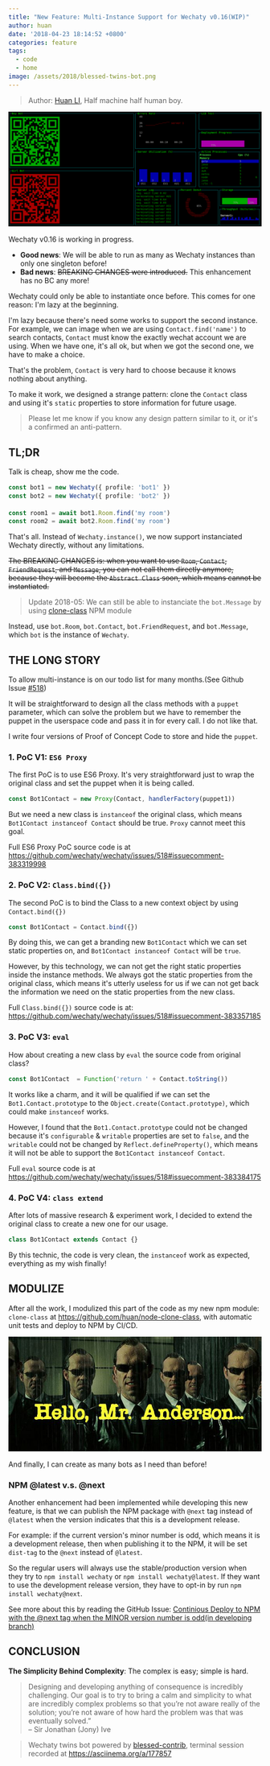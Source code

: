 ```yaml
---
title: "New Feature: Multi-Instance Support for Wechaty v0.16(WIP)"
author: huan
date: '2018-04-23 18:14:52 +0800'
categories: feature
tags:
  - code
  - home
image: /assets/2018/blessed-twins-bot.png
---
```


> Author: [Huan LI](https://github.com/huan), Half machine half human boy.

![blessed twins bot](/assets/2018/blessed-twins-bot.png)

Wechaty v0.16 is working in progress.

* **Good news**: We will be able to run as many as Wechaty instances than only one singleton before!
* **Bad news**: ~~BREAKING CHANGES were introduced.~~ This enhancement has no BC any more!

<!--more-->

Wechaty could only be able to instantiate once before. This comes for one reason: I'm lazy at the beginning.

I'm lazy because there's need some works to support the second instance. For example, we can image when we are using `Contact.find('name')` to search contacts, `Contact` must know the exactly wechat account we are using. When we have one, it's all ok, but when we got the second one, we have to make a choice.

That's the problem, `Contact` is very hard to choose because it knows nothing about anything.

To make it work, we designed a strange pattern: clone the `Contact` class and using it's `static` properties to store information for future usage.

> Please let me know if you know any design pattern similar to it, or it's a confirmed an anti-pattern.

## TL;DR

Talk is cheap, show me the code.

```ts
const bot1 = new Wechaty({ profile: 'bot1' })
const bot2 = new Wechaty({ profile: 'bot2' })

const room1 = await bot1.Room.find('my room')
const room2 = await bot2.Room.find('my room')
```

That's all. Instead of `Wechaty.instance()`, we now support instanciated Wechaty directly, without any limitations.

~~The BREAKING CHANGES is: when you want to use `Room`, `Contact`, `FriendRequest`, and `Message`, you can not call them directly anymore, because they will become the `Abstract Class` soon, which means cannot be instantiated.~~

> Update 2018-05: We can still be able to instanciate the `bot.Message` by using [clone-class](https://www.npmjs.com/package/clone-class) NPM module

Instead, use `bot.Room`, `bot.Contact`, `bot.FriendRequest`, and `bot.Message`, which `bot` is the instance of `Wechaty`.

## THE LONG STORY

To allow multi-instance is on our todo list for many months.(See Github Issue [#518](https://github.com/wechaty/wechaty/issues/518))

It will be straightforward to design all the class methods with a `puppet` parameter, which can solve the problem but we have to remember the puppet in the userspace code and pass it in for every call. I do not like that.

I write four versions of Proof of Concept Code to store and hide the `puppet`.

### 1. PoC V1: `ES6 Proxy`

The first PoC is to use ES6 Proxy. It's very straightforward just to wrap the original class and set the puppet when it is being called.

```ts
const Bot1Contact = new Proxy(Contact, handlerFactory(puppet1))
```

But we need a new class is `instanceof` the original class, which means `Bot1Contact instanceof Contact` should be true. `Proxy` cannot meet this goal.

Full ES6 Proxy PoC source code is at <https://github.com/wechaty/wechaty/issues/518#issuecomment-383319998>

### 2. PoC V2: `Class.bind({})`

The second PoC is to bind the Class to a new context object by using `Contact.bind({})`

```ts
const Bot1Contact = Contact.bind({})
```

By doing this, we can get a branding new `Bot1Contact` which we can set static properties on, and `Bot1Contact instanceof Contact` will be `true`.

However, by this technology, we can not get the right static properties inside the instance methods. We always got the static properties from the original class, which means it's utterly useless for us if we can not get back the information we need on the static properties from the new class.

Full `Class.bind({})` source code is at: <https://github.com/wechaty/wechaty/issues/518#issuecomment-383357185>

### 3. PoC V3: `eval`

How about creating a new class by `eval` the source code from original class?

```ts
const Bot1Contact  = Function('return ' + Contact.toString())
```

It works like a charm, and it will be qualified if we can set the `Bot1.Contact.prototype` to the `Object.create(Contact.prototype)`, which could make `instanceof` works.

However, I found that the `Bot1.Contact.prototype` could not be changed because it's `configurable` & `writable` properties are set to `false`, and the `writable` could not be changed by `Reflect.defineProperty()`, which means it will not be able to support the `Bot1Contact instanceof Contact`.

Full `eval` source code is at <https://github.com/wechaty/wechaty/issues/518#issuecomment-383384175>

### 4. PoC V4: `class extend`

After lots of massive research & experiment work, I decided to extend the original class to create a new one for our usage.

```ts
class Bot1Contact extends Contact {}
```

By this technic, the code is very clean, the `instanceof` work as expected, everything as my wish finally!

## MODULIZE

After all the work, I modulized this part of the code as my new npm module: `clone-class` at <https://github.com/huan/node-clone-class>, with automatic unit tests and deploy to NPM by CI/CD.

![Hello Mr. Anderson](/assets/2018/agent-smith-clone-anderson.jpg)

And finally, I can create as many bots as I need than before!

### NPM @latest v.s. @next

Another enhancement had been implemented while developing this new feature, is that we can publish the NPM package with `@next` tag instead of `@latest` when the version indicates that this is a development release.

For example: if the current version's minor number is odd, which means it is a development release, then when publishing it to the NPM, it will be set `dist-tag` to the `@next` instead of `@latest`.

So the regular users will always use the stable/production version when they try to `npm install wechaty` or `npm install wechaty@latest`. If they want to use the development release version, they have to opt-in by run `npm install wechaty@next`.

See more about this by reading the GitHub Issue: [Continious Deploy to NPM with the @next tag when the MINOR version number is odd(in developing branch)](https://github.com/wechaty/wechaty/issues/1158)

## CONCLUSION

**The Simplicity Behind Complexity**: The complex is easy; simple is hard.

> Designing and developing anything of consequence is incredibly challenging. Our goal is to try to bring a calm and simplicity to what are incredibly complex problems so that you’re not aware really of the solution; you’re not aware of how hard the problem was that was eventually solved.”  
> – Sir Jonathan (Jony) Ive

<script src="https://asciinema.org/a/177857.js" id="asciicast-177857" async></script>

> Wechaty twins bot powered by [blessed-contrib](https://github.com/yaronn/blessed-contrib/), terminal session recorded at <https://asciinema.org/a/177857>
